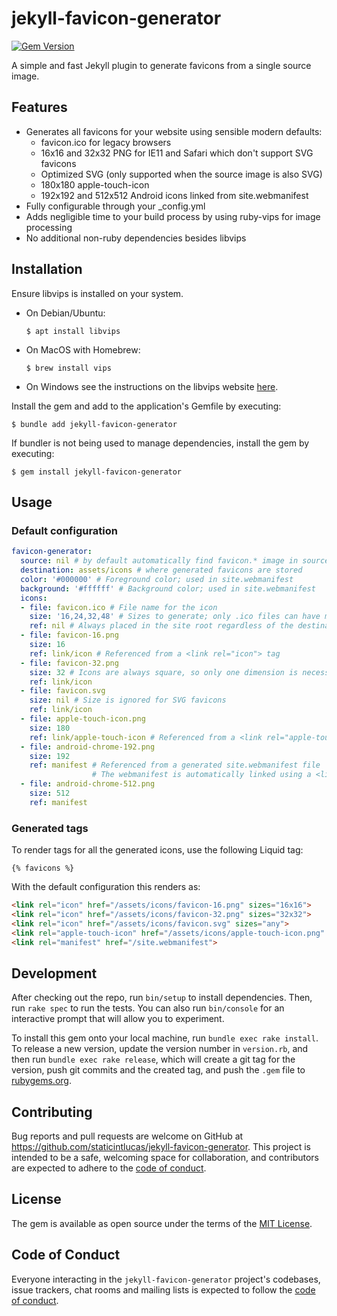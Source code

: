 # jekyll-favicon-generator

[![Gem Version](https://badge.fury.io/rb/jekyll-favicon-generator.svg)](https://badge.fury.io/rb/jekyll-favicon-generator)

A simple and fast Jekyll plugin to generate favicons from a single source image.

## Features

* Generates all favicons for your website using sensible modern defaults:
  * favicon.ico for legacy browsers
  * 16x16 and 32x32 PNG for IE11 and Safari which don't support SVG favicons
  * Optimized SVG (only supported when the source image is also SVG)
  * 180x180 apple-touch-icon
  * 192x192 and 512x512 Android icons linked from site.webmanifest
* Fully configurable through your _config.yml
* Adds negligible time to your build process by using ruby-vips for image processing
* No additional non-ruby dependencies besides libvips

## Installation

Ensure libvips is installed on your system.

* On Debian/Ubuntu:

      $ apt install libvips

* On MacOS with Homebrew:

      $ brew install vips

* On Windows see the instructions on the libvips website [here](https://www.libvips.org/install.html).

Install the gem and add to the application's Gemfile by executing:

    $ bundle add jekyll-favicon-generator

If bundler is not being used to manage dependencies, install the gem by executing:

    $ gem install jekyll-favicon-generator

## Usage

### Default configuration

```yaml
favicon-generator:
  source: nil # by default automatically find favicon.* image in source root
  destination: assets/icons # where generated favicons are stored
  color: '#000000' # Foreground color; used in site.webmanifest
  background: '#ffffff' # Background color; used in site.webmanifest
  icons:
  - file: favicon.ico # File name for the icon
    size: '16,24,32,48' # Sizes to generate; only .ico files can have multiple sizes
    ref: nil # Always placed in the site root regardless of the destination option
  - file: favicon-16.png
    size: 16
    ref: link/icon # Referenced from a <link rel="icon"> tag
  - file: favicon-32.png
    size: 32 # Icons are always square, so only one dimension is necessary
    ref: link/icon
  - file: favicon.svg
    size: nil # Size is ignored for SVG favicons
    ref: link/icon
  - file: apple-touch-icon.png
    size: 180
    ref: link/apple-touch-icon # Referenced from a <link rel="apple-touch-icon"> tag
  - file: android-chrome-192.png
    size: 192
    ref: manifest # Referenced from a generated site.webmanifest file
                  # The webmanifest is automatically linked using a <link rel="manifest"> tag
  - file: android-chrome-512.png
    size: 512
    ref: manifest
```

### Generated tags

To render tags for all the generated icons, use the following Liquid tag:

```liquid
{% favicons %}
```

With the default configuration this renders as:

```html
<link rel="icon" href="/assets/icons/favicon-16.png" sizes="16x16">
<link rel="icon" href="/assets/icons/favicon-32.png" sizes="32x32">
<link rel="icon" href="/assets/icons/favicon.svg" sizes="any">
<link rel="apple-touch-icon" href="/assets/icons/apple-touch-icon.png" sizes="180x180">
<link rel="manifest" href="/site.webmanifest">
```

## Development

After checking out the repo, run `bin/setup` to install dependencies. Then, run `rake spec` to run the tests. You can also run `bin/console` for an interactive prompt that will allow you to experiment.

To install this gem onto your local machine, run `bundle exec rake install`. To release a new version, update the version number in `version.rb`, and then run `bundle exec rake release`, which will create a git tag for the version, push git commits and the created tag, and push the `.gem` file to [rubygems.org](https://rubygems.org).

## Contributing

Bug reports and pull requests are welcome on GitHub at https://github.com/staticintlucas/jekyll-favicon-generator. This project is intended to be a safe, welcoming space for collaboration, and contributors are expected to adhere to the [code of conduct](https://github.com/staticintlucas/jekyll-favicon-generator/blob/master/CODE_OF_CONDUCT.md).

## License

The gem is available as open source under the terms of the [MIT License](https://opensource.org/licenses/MIT).

## Code of Conduct

Everyone interacting in the `jekyll-favicon-generator` project's codebases, issue trackers, chat rooms and mailing lists is expected to follow the [code of conduct](https://github.com/staticintlucas/jekyll-favicon-generator/blob/master/CODE_OF_CONDUCT.md).
